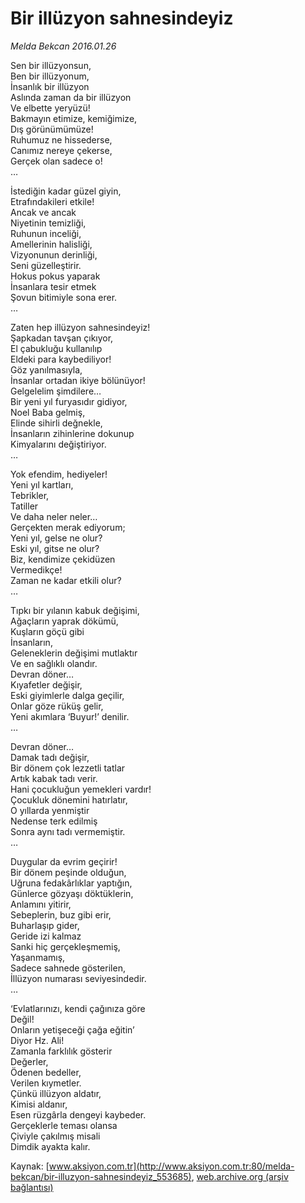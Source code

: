 # Bir illüzyon sahnesindeyiz

*Melda Bekcan 2016.01.26*

<div class="pNewsDetailMainContent ctx_content" itemprop="articleBody">
 <p>
  Sen bir illüzyonsun,
  <br/>
  Ben bir illüzyonum,
  <br/>
  İnsanlık bir illüzyon
  <br/>
  Aslında zaman da bir illüzyon
  <br/>
  Ve elbette yeryüzü!
  <br/>
  Bakmayın etimize, kemiğimize,
  <br/>
  Dış görünümümüze!
  <br/>
  Ruhumuz ne hissederse,
  <br/>
  Canımız nereye çekerse,
  <br/>
  Gerçek olan sadece o!
  <br/>
  …
 </p>
 <p>
  İstediğin kadar güzel giyin,
  <br/>
  Etrafındakileri etkile!
  <br/>
  Ancak ve ancak
  <br/>
  Niyetinin temizliği,
  <br/>
  Ruhunun inceliği,
  <br/>
  Amellerinin halisliği,
  <br/>
  Vizyonunun derinliği,
  <br/>
  Seni güzelleştirir.
  <br/>
  Hokus pokus yaparak
  <br/>
  İnsanlara tesir etmek
  <br/>
  Şovun bitimiyle sona erer.
  <br/>
  …
 </p>
 <p>
  Zaten hep illüzyon sahnesindeyiz!
  <br/>
  Şapkadan tavşan çıkıyor,
  <br/>
  El çabukluğu kullanılıp
  <br/>
  Eldeki para kaybediliyor!
  <br/>
  Göz yanılmasıyla,
  <br/>
  İnsanlar ortadan ikiye bölünüyor!
  <br/>
  Gelgelelim şimdilere…
  <br/>
  Bir yeni yıl furyasıdır gidiyor,
  <br/>
  Noel Baba gelmiş,
  <br/>
  Elinde sihirli değnekle,
  <br/>
  İnsanların zihinlerine dokunup
  <br/>
  Kimyalarını değiştiriyor.
  <br/>
  …
 </p>
 <p>
  Yok efendim, hediyeler!
  <br/>
  Yeni yıl kartları,
  <br/>
  Tebrikler,
  <br/>
  Tatiller
  <br/>
  Ve daha neler neler…
  <br/>
  Gerçekten merak ediyorum;
  <br/>
  Yeni yıl, gelse ne olur?
  <br/>
  Eski yıl, gitse ne olur?
  <br/>
  Biz, kendimize çekidüzen
  <br/>
  Vermedikçe!
  <br/>
  Zaman ne kadar etkili olur?
  <br/>
  …
 </p>
 <p>
  Tıpkı bir yılanın kabuk değişimi,
  <br/>
  Ağaçların yaprak dökümü,
  <br/>
  Kuşların göçü gibi
  <br/>
  İnsanların,
  <br/>
  Geleneklerin değişimi mutlaktır
  <br/>
  Ve en sağlıklı olandır.
  <br/>
  Devran döner…
  <br/>
  Kıyafetler değişir,
  <br/>
  Eski giyimlerle dalga geçilir,
  <br/>
  Onlar göze rüküş gelir,
  <br/>
  Yeni akımlara ‘Buyur!’ denilir.
  <br/>
  …
 </p>
 <p>
  Devran döner…
  <br/>
  Damak tadı değişir,
  <br/>
  Bir dönem çok lezzetli tatlar
  <br/>
  Artık kabak tadı verir.
  <br/>
  Hani çocukluğun yemekleri vardır!
  <br/>
  Çocukluk dönemini hatırlatır,
  <br/>
  O yıllarda yenmiştir
  <br/>
  Nedense terk edilmiş
  <br/>
  Sonra aynı tadı vermemiştir.
  <br/>
  …
 </p>
 <p>
  Duygular da evrim geçirir!
  <br/>
  Bir dönem peşinde olduğun,
  <br/>
  Uğruna fedakârlıklar yaptığın,
  <br/>
  Günlerce gözyaşı döktüklerin,
  <br/>
  Anlamını yitirir,
  <br/>
  Sebeplerin, buz gibi erir,
  <br/>
  Buharlaşıp gider,
  <br/>
  Geride izi kalmaz
  <br/>
  Sanki hiç gerçekleşmemiş,
  <br/>
  Yaşanmamış,
  <br/>
  Sadece sahnede gösterilen,
  <br/>
  İllüzyon numarası seviyesindedir.
  <br/>
  …
 </p>
 <p>
  ‘Evlatlarınızı, kendi çağınıza göre
  <br/>
  Değil!
  <br/>
  Onların yetişeceği çağa eğitin’
  <br/>
  Diyor Hz. Ali!
  <br/>
  Zamanla farklılık gösterir
  <br/>
  Değerler,
  <br/>
  Ödenen bedeller,
  <br/>
  Verilen kıymetler.
  <br/>
  Çünkü illüzyon aldatır,
  <br/>
  Kimisi aldanır,
  <br/>
  Esen rüzgârla dengeyi kaybeder.
  <br/>
  Gerçeklerle teması olansa
  <br/>
  Çiviyle çakılmış misali
  <br/>
  Dimdik ayakta kalır.
 </p>
</div>


Kaynak: [www.aksiyon.com.tr](http://www.aksiyon.com.tr:80/melda-bekcan/bir-illuzyon-sahnesindeyiz_553685), [web.archive.org (arşiv bağlantısı)](http://web.archive.org/web/20160203130324/http://www.aksiyon.com.tr:80/melda-bekcan/bir-illuzyon-sahnesindeyiz_553685)
